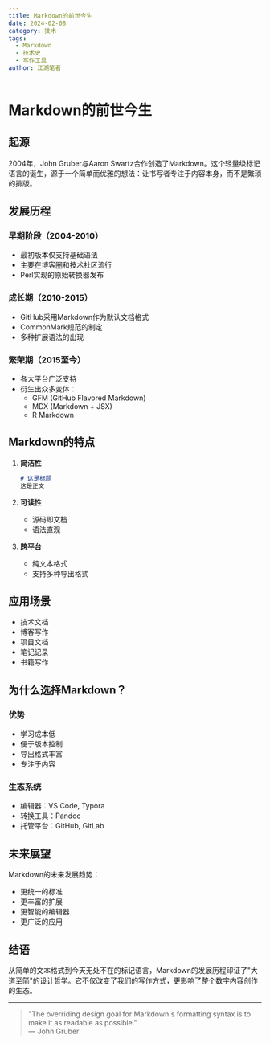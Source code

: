 ```yaml
---
title: Markdown的前世今生
date: 2024-02-08
category: 技术
tags:
  - Markdown
  - 技术史
  - 写作工具
author: 江湖笔者
---
```


# Markdown的前世今生

## 起源

2004年，John Gruber与Aaron Swartz合作创造了Markdown。这个轻量级标记语言的诞生，源于一个简单而优雅的想法：让书写者专注于内容本身，而不是繁琐的排版。

## 发展历程

### 早期阶段（2004-2010）
- 最初版本仅支持基础语法
- 主要在博客圈和技术社区流行
- Perl实现的原始转换器发布

### 成长期（2010-2015）
- GitHub采用Markdown作为默认文档格式
- CommonMark规范的制定
- 多种扩展语法的出现

### 繁荣期（2015至今）
- 各大平台广泛支持
- 衍生出众多变体：
  - GFM (GitHub Flavored Markdown)
  - MDX (Markdown + JSX)
  - R Markdown

## Markdown的特点

1. **简洁性**
   ```markdown
   # 这是标题
   这是正文
   ```

2. **可读性**
   - 源码即文档
   - 语法直观

3. **跨平台**
   - 纯文本格式
   - 支持多种导出格式

## 应用场景

- 技术文档
- 博客写作
- 项目文档
- 笔记记录
- 书籍写作

## 为什么选择Markdown？

### 优势
- 学习成本低
- 便于版本控制
- 导出格式丰富
- 专注于内容

### 生态系统
- 编辑器：VS Code, Typora
- 转换工具：Pandoc
- 托管平台：GitHub, GitLab

## 未来展望

Markdown的未来发展趋势：
- 更统一的标准
- 更丰富的扩展
- 更智能的编辑器
- 更广泛的应用

## 结语

从简单的文本格式到今天无处不在的标记语言，Markdown的发展历程印证了"大道至简"的设计哲学。它不仅改变了我们的写作方式，更影响了整个数字内容创作的生态。

---

> "The overriding design goal for Markdown's formatting syntax is to make it as readable as possible."  
> — John Gruber